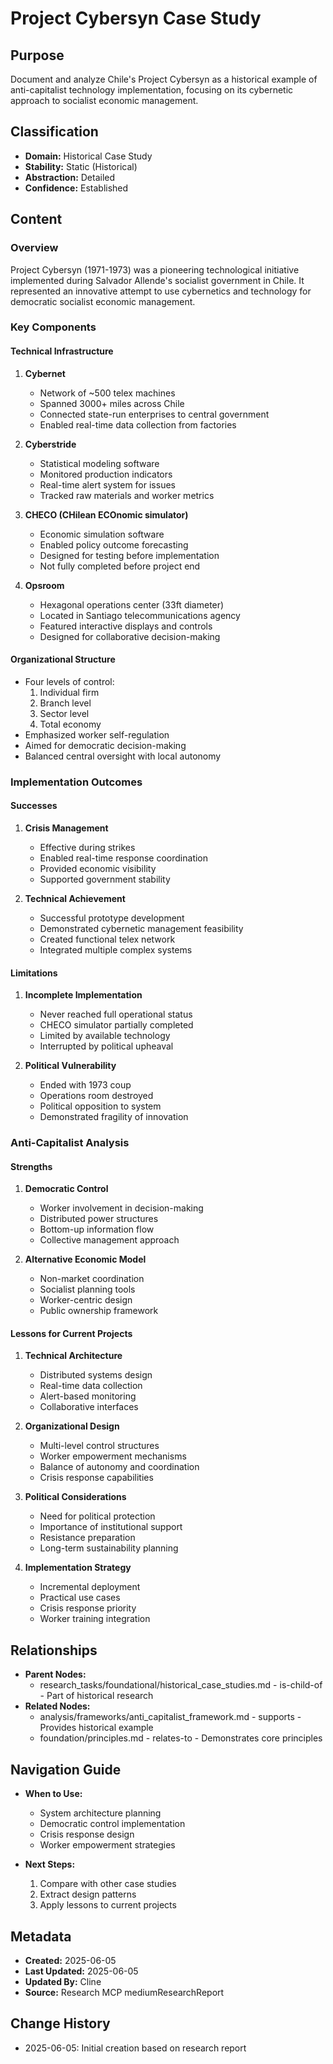 # Project Cybersyn Case Study

## Purpose
Document and analyze Chile's Project Cybersyn as a historical example of anti-capitalist technology implementation, focusing on its cybernetic approach to socialist economic management.

## Classification
- **Domain:** Historical Case Study
- **Stability:** Static (Historical)
- **Abstraction:** Detailed
- **Confidence:** Established

## Content

### Overview
Project Cybersyn (1971-1973) was a pioneering technological initiative implemented during Salvador Allende's socialist government in Chile. It represented an innovative attempt to use cybernetics and technology for democratic socialist economic management.

### Key Components

#### Technical Infrastructure
1. **Cybernet**
   - Network of ~500 telex machines
   - Spanned 3000+ miles across Chile
   - Connected state-run enterprises to central government
   - Enabled real-time data collection from factories

2. **Cyberstride**
   - Statistical modeling software
   - Monitored production indicators
   - Real-time alert system for issues
   - Tracked raw materials and worker metrics

3. **CHECO (CHilean ECOnomic simulator)**
   - Economic simulation software
   - Enabled policy outcome forecasting
   - Designed for testing before implementation
   - Not fully completed before project end

4. **Opsroom**
   - Hexagonal operations center (33ft diameter)
   - Located in Santiago telecommunications agency
   - Featured interactive displays and controls
   - Designed for collaborative decision-making

#### Organizational Structure
- Four levels of control:
  1. Individual firm
  2. Branch level
  3. Sector level
  4. Total economy
- Emphasized worker self-regulation
- Aimed for democratic decision-making
- Balanced central oversight with local autonomy

### Implementation Outcomes

#### Successes
1. **Crisis Management**
   - Effective during strikes
   - Enabled real-time response coordination
   - Provided economic visibility
   - Supported government stability

2. **Technical Achievement**
   - Successful prototype development
   - Demonstrated cybernetic management feasibility
   - Created functional telex network
   - Integrated multiple complex systems

#### Limitations
1. **Incomplete Implementation**
   - Never reached full operational status
   - CHECO simulator partially completed
   - Limited by available technology
   - Interrupted by political upheaval

2. **Political Vulnerability**
   - Ended with 1973 coup
   - Operations room destroyed
   - Political opposition to system
   - Demonstrated fragility of innovation

### Anti-Capitalist Analysis

#### Strengths
1. **Democratic Control**
   - Worker involvement in decision-making
   - Distributed power structures
   - Bottom-up information flow
   - Collective management approach

2. **Alternative Economic Model**
   - Non-market coordination
   - Socialist planning tools
   - Worker-centric design
   - Public ownership framework

#### Lessons for Current Projects

1. **Technical Architecture**
   - Distributed systems design
   - Real-time data collection
   - Alert-based monitoring
   - Collaborative interfaces

2. **Organizational Design**
   - Multi-level control structures
   - Worker empowerment mechanisms
   - Balance of autonomy and coordination
   - Crisis response capabilities

3. **Political Considerations**
   - Need for political protection
   - Importance of institutional support
   - Resistance preparation
   - Long-term sustainability planning

4. **Implementation Strategy**
   - Incremental deployment
   - Practical use cases
   - Crisis response priority
   - Worker training integration

## Relationships
- **Parent Nodes:**
  - research_tasks/foundational/historical_case_studies.md - is-child-of - Part of historical research
- **Related Nodes:**
  - analysis/frameworks/anti_capitalist_framework.md - supports - Provides historical example
  - foundation/principles.md - relates-to - Demonstrates core principles

## Navigation Guide
- **When to Use:**
  - System architecture planning
  - Democratic control implementation
  - Crisis response design
  - Worker empowerment strategies

- **Next Steps:**
  1. Compare with other case studies
  2. Extract design patterns
  3. Apply lessons to current projects

## Metadata
- **Created:** 2025-06-05
- **Last Updated:** 2025-06-05
- **Updated By:** Cline
- **Source:** Research MCP mediumResearchReport

## Change History
- 2025-06-05: Initial creation based on research report
